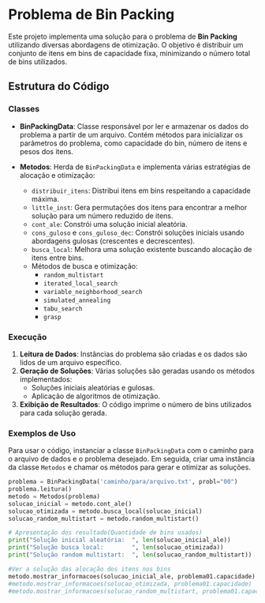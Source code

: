 # Problema de Bin Packing

Este projeto implementa uma solução para o problema de **Bin Packing** utilizando diversas abordagens de otimização. O objetivo é distribuir um conjunto de itens em bins de capacidade fixa, minimizando o número total de bins utilizados.

## Estrutura do Código

### Classes

- **BinPackingData**: Classe responsável por ler e armazenar os dados do problema a partir de um arquivo. Contém métodos para inicializar os parâmetros do problema, como capacidade do bin, número de itens e pesos dos itens.

- **Metodos**: Herda de `BinPackingData` e implementa várias estratégias de alocação e otimização:
  - `distribuir_itens`: Distribui itens em bins respeitando a capacidade máxima.
  - `little_inst`: Gera permutações dos itens para encontrar a melhor solução para um número reduzido de itens.
  - `cont_ale`: Constrói uma solução inicial aleatória.
  - `cons_guloso` e `cons_guloso_dec`: Constrói soluções iniciais usando abordagens gulosas (crescentes e decrescentes).
  - `busca_local`: Melhora uma solução existente buscando alocação de itens entre bins.
  - Métodos de busca e otimização:
    - `random_multistart`
    - `iterated_local_search`
    - `variable_neighborhood_search`
    - `simulated_annealing`
    - `tabu_search`
    - `grasp`

### Execução

1. **Leitura de Dados**: Instâncias do problema são criadas e os dados são lidos de um arquivo específico.
2. **Geração de Soluções**: Várias soluções são geradas usando os métodos implementados:
   - Soluções iniciais aleatórias e gulosas.
   - Aplicação de algoritmos de otimização.
3. **Exibição de Resultados**: O código imprime o número de bins utilizados para cada solução gerada.

### Exemplos de Uso

Para usar o código, instanciar a classe `BinPackingData` com o caminho para o arquivo de dados e o problema desejado. Em seguida, criar uma instância da classe `Metodos` e chamar os métodos para gerar e otimizar as soluções.

```python
problema = BinPackingData('caminho/para/arquivo.txt', probl="00")
problema.leitura()
metodo = Metodos(problema)
solucao_inicial = metodo.cont_ale()
solucao_otimizada = metodo.busca_local(solucao_inicial)
solucao_random_multistart = metodo.random_multistart()

# Apresentação dos resultado(Quantidade de bins usados)
print("Solução inicial aleatória:  ", len(solucao_inicial_ale))
print("Solução busca local:        ", len(solucao_otimizada))
print("Solução random multistart:  ", len(solucao_random_multistart))

#Ver a solução das alocação dos itens nos bins
metodo.mostrar_informacoes(solucao_inicial_ale, problema01.capacidade)
#metodo.mostrar_informacoes(solucao_otimizada, problema01.capacidade)
#metodo.mostrar_informacoes(solucao_random_multistart, problema01.capacidade)
